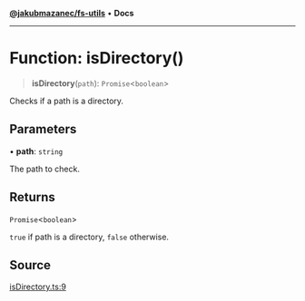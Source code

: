 [**@jakubmazanec/fs-utils**](../README.md) • **Docs**

---

# Function: isDirectory()

> **isDirectory**(`path`): `Promise`\<`boolean`\>

Checks if a path is a directory.

## Parameters

• **path**: `string`

The path to check.

## Returns

`Promise`\<`boolean`\>

`true` if path is a directory, `false` otherwise.

## Source

[isDirectory.ts:9](https://github.com/jakubmazanec/js-tools/blob/d8fb2f4f9576baa170e480eea0b247af3afdcd86/packages/fs-utils/source/isDirectory.ts#L9)
